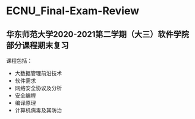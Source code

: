 # ECNU_Final-Exam-Review
## 华东师范大学2020-2021第二学期（大三）软件学院部分课程期末复习
课程包括：
- 大数据管理前沿技术
- 软件需求
- 网络安全协议及分析
- 安全编程
- 编译原理
- 计算机病毒及其防治
